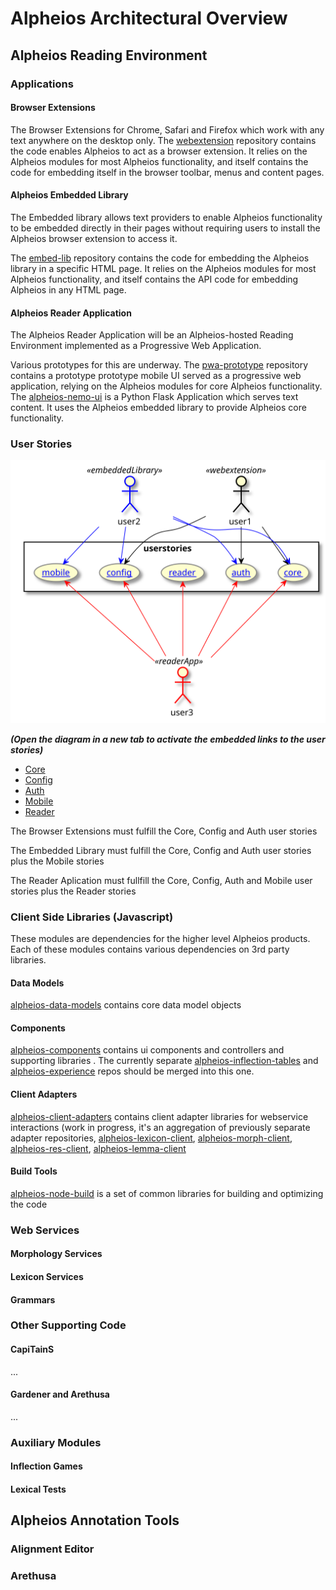 # Alpheios Architectural Overview

## Alpheios Reading Environment 

### Applications

#### Browser Extensions
The Browser Extensions for Chrome, Safari and Firefox which work with any text anywhere on the desktop only. The [webextension](https://github.com/alpheios-project/webextension) repository contains the code enables Alpheios 
to act as a browser extension. It relies on the Alpheios modules for most Alpheios functionality, and itself contains the code for embedding itself in the browser toolbar, menus and content pages.

#### Alpheios Embedded Library

The Embedded library allows text providers to enable Alpheios functionality to be embedded directly in their pages without requiring users to install the Alpheios browser extension to access it.

The [embed-lib](https://github.com/alpheios-project/embed-lib) repository contains the code for embedding the Alpheios
library in a specific HTML page.  It relies on the Alpheios modules for most Alpheios functionality, and itself 
contains the API code for embedding Alpheios in any HTML page.

#### Alpheios Reader Application
The Alpheios Reader Application will be an Alpheios-hosted Reading Environment implemented as a Progressive Web Application.

Various prototypes for this are underway.  The [pwa-prototype](https://github.com/alpheios-project/pwa-prototype) repository contains a prototype prototype mobile UI served as a progressive web application, relying on the Alpheios modules for core Alpheios functionality. The [alpheios-nemo-ui](https://github.com/alpheios-project/alpheios_nemo_ui) is a Python Flask Application which serves text content. It uses the Alpheios embedded library to provide Alpheios core functionality.  

### User Stories 

![Use Case Diagram](app-use-cases.svg)

***(Open the diagram in a new tab to activate the embedded links to the user stories)***

* [Core](https://github.com/alpheios-project/documentation/blob/master/design/core-user-stories.csv)
* [Config](https://github.com/alpheios-project/documentation/blob/master/design/config-user-stories.csv)
* [Auth](https://github.com/alpheios-project/documentation/blob/master/design/auth-user-stories.csv)
* [Mobile](https://github.com/alpheios-project/documentation/blob/master/design/mobile-user-stories.csv)
* [Reader](https://github.com/alpheios-project/documentation/blob/master/design/reader-user-stories.csv)

The Browser Extensions must fulfill the Core, Config and Auth user stories

The Embedded Library must fulfill the Core, Config and Auth user stories plus the Mobile stories

The Reader Aplication must fullfill the Core, Config, Auth and Mobile user stories plus the Reader stories

### Client Side Libraries (Javascript)

These modules are dependencies for the higher level Alpheios products. Each of these modules contains various dependencies on 
3rd party libraries. 

#### Data Models
[alpheios-data-models](https://github.com/alpheios-project/data-models) contains core data model objects

#### Components
[alpheios-components](https://github.com/alpheios-project/components) contains ui components and controllers and supporting libraries . The currently separate [alpheios-inflection-tables](https://github.com/alpheios-project/inflection-tables) and [alpheios-experience](https://github.com/alpheios-project/experience) repos should be merged into this one.

#### Client Adapters
[alpheios-client-adapters](https://github.com/alpheios-project/client-adapters) contains client adapter libraries for webservice interactions (work in progress, it's an aggregation of previously separate adapter repositories, [alpheios-lexicon-client](https://github.com/alpheios-project/lexicon-client), [alpheios-morph-client](https://github.com/alpheios-project/morph-client), [alpheios-res-client](https://github.com/alpheios-project/res-client), [alpheios-lemma-client](https://github.com/alpheios-project/lemma-client) 

#### Build Tools
[alpheios-node-build](https://github.com/alpheios-project/node-build) is a set of common libraries for building and optimizing the code


### Web Services

#### Morphology Services

#### Lexicon Services

#### Grammars

### Other Supporting Code

#### CapiTainS

...

#### Gardener and Arethusa

...

### Auxiliary Modules

#### Inflection Games

#### Lexical Tests

## Alpheios Annotation Tools

### Alignment Editor

### Arethusa

